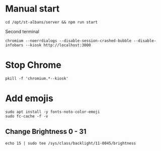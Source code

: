 # Manual start
```
cd /opt/st-albans/server && npm run start
```
Second terminal
```
chromium --noerrdialogs --disable-session-crashed-bubble --disable-infobars --kiosk http://localhost:3000
```

# Stop Chrome
```
pkill -f 'chromium.*--kiosk'
```

# Add emojis
```
sudo apt install -y fonts-noto-color-emoji
sudo fc-cache -f -v
```

## Change Brightness 0 - 31
```
echo 15 | sudo tee /sys/class/backlight/11-0045/brightness
```